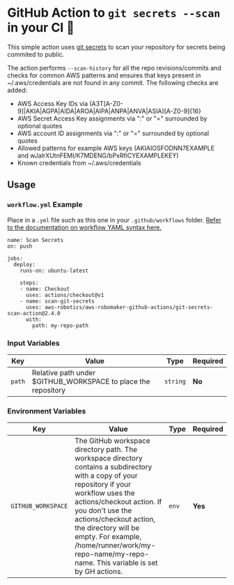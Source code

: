 # GitHub Action to `git secrets --scan` in your CI  🔄

This simple action uses [git secrets](https://github.com/awslabs/git-secrets) to scan your repository for secrets being commited to public. 

The action performs `--scan-history` for all the repo revisions/commits and checks for common AWS patterns and ensures that keys present in ~/.aws/credentials are not found in any commit. The following checks are added:

* AWS Access Key IDs via (A3T[A-Z0-9]|AKIA|AGPA|AIDA|AROA|AIPA|ANPA|ANVA|ASIA)[A-Z0-9]{16}
* AWS Secret Access Key assignments via ":" or "=" surrounded by optional quotes
* AWS account ID assignments via ":" or "=" surrounded by optional quotes
* Allowed patterns for example AWS keys (AKIAIOSFODNN7EXAMPLE and wJalrXUtnFEMI/K7MDENG/bPxRfiCYEXAMPLEKEY)
* Known credentials from ~/.aws/credentials

## Usage

### `workflow.yml` Example

Place in a `.yml` file such as this one in your `.github/workflows` folder. [Refer to the documentation on workflow YAML syntax here.](https://help.github.com/en/articles/workflow-syntax-for-github-actions)

```
name: Scan Secrets
on: push

jobs:
  deploy:
    runs-on: ubuntu-latest

    steps:
    - name: Checkout
      uses: actions/checkout@v1
    - name: scan-git-secrets
      uses: aws-robotics/aws-robomaker-github-actions/git-secrets-scan-action@2.4.0
      with:
        path: my-repo-path

```

### Input Variables

| Key | Value | Type | Required |
| ------------- | ------------- | ------------- | ------------- |
| `path` | Relative path under $GITHUB_WORKSPACE to place the repository | `string` | **No** |


### Environment Variables

| Key | Value | Type | Required |
| ------------- | ------------- | ------------- | ------------- |
| `GITHUB_WORKSPACE` | The GitHub workspace directory path. The workspace directory contains a subdirectory with a copy of your repository if your workflow uses the actions/checkout action. If you don't use the actions/checkout action, the directory will be empty. For example, /home/runner/work/my-repo-name/my-repo-name. This variable is set by GH actions. | `env` | **Yes** |



